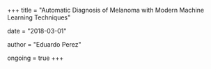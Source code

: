 +++ 
title = "Automatic Diagnosis of Melanoma with Modern Machine Learning Techniques" 

date = "2018-03-01" 

author = "Eduardo Perez" 

ongoing = true 
+++
